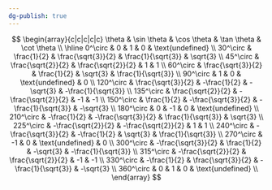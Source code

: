 ```yaml
---
dg-publish: true
---
```

$$
\begin{array}{c|c|c|c|c}
\theta & \sin \theta & \cos \theta & \tan \theta & \cot \theta \\
\hline
0^\circ & 0 & 1 & 0 & \text{undefined} \\
30^\circ & \frac{1}{2} & \frac{\sqrt{3}}{2} & \frac{1}{\sqrt{3}} & \sqrt{3} \\
45^\circ & \frac{\sqrt{2}}{2} & \frac{\sqrt{2}}{2} & 1 & 1 \\
60^\circ & \frac{\sqrt{3}}{2} & \frac{1}{2} & \sqrt{3} & \frac{1}{\sqrt{3}} \\
90^\circ & 1 & 0 & \text{undefined} & 0 \\
120^\circ & \frac{\sqrt{3}}{2} & -\frac{1}{2} & -\sqrt{3} & -\frac{1}{\sqrt{3}} \\
135^\circ & \frac{\sqrt{2}}{2} & -\frac{\sqrt{2}}{2} & -1 & -1 \\
150^\circ & \frac{1}{2} & -\frac{\sqrt{3}}{2} & -\frac{1}{\sqrt{3}} & -\sqrt{3} \\
180^\circ & 0 & -1 & 0 & \text{undefined} \\
210^\circ & -\frac{1}{2} & -\frac{\sqrt{3}}{2} & \frac{1}{\sqrt{3}} & \sqrt{3} \\
225^\circ & -\frac{\sqrt{2}}{2} & -\frac{\sqrt{2}}{2} & 1 & 1 \\
240^\circ & -\frac{\sqrt{3}}{2} & -\frac{1}{2} & \sqrt{3} & \frac{1}{\sqrt{3}} \\
270^\circ & -1 & 0 & \text{undefined} & 0 \\
300^\circ & -\frac{\sqrt{3}}{2} & \frac{1}{2} & -\sqrt{3} & -\frac{1}{\sqrt{3}} \\
315^\circ & -\frac{\sqrt{2}}{2} & \frac{\sqrt{2}}{2} & -1 & -1 \\
330^\circ & -\frac{1}{2} & \frac{\sqrt{3}}{2} & -\frac{1}{\sqrt{3}} & -\sqrt{3} \\
360^\circ & 0 & 1 & 0 & \text{undefined} \\
\end{array}
$$